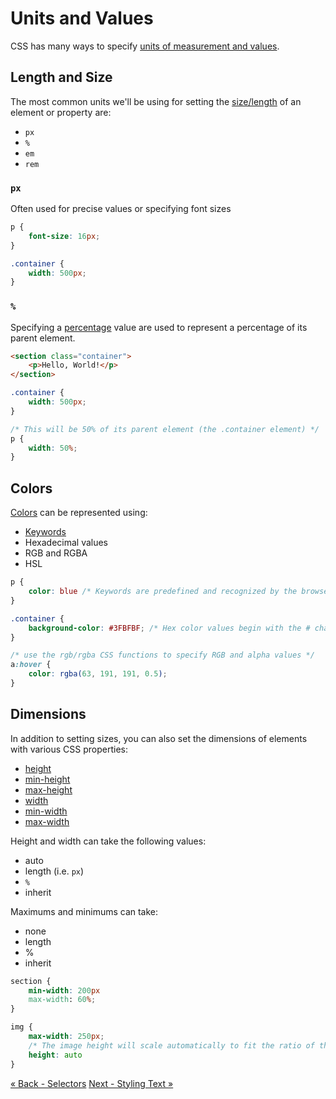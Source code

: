 # Units and Values
CSS has many ways to specify [units of measurement and values](https://developer.mozilla.org/en-US/docs/Learn/CSS/Introduction_to_CSS/Values_and_units).

## Length and Size
The most common units we'll be using for setting the [size/length](https://developer.mozilla.org/en-US/docs/Web/CSS/length) of an element or property are:
- `px`
- `%`
- `em`
- `rem`

### `px`
Often used for precise values or specifying font sizes

```css
p {
	font-size: 16px;
}

.container {
	width: 500px;
}
```

### `%`
Specifying a [percentage](https://developer.mozilla.org/en-US/docs/Web/CSS/percentage) value are used to represent a percentage of its parent element.

```html
<section class="container">
	<p>Hello, World!</p>
</section>
```

```css
.container {
	width: 500px;
}

/* This will be 50% of its parent element (the .container element) */
p {
	width: 50%;
}
```

## Colors
[Colors](https://developer.mozilla.org/en-US/docs/Learn/CSS/Introduction_to_CSS/Values_and_units#Colors) can be represented using:
- [Keywords](https://developer.mozilla.org/en-US/docs/Web/CSS/color_value#Color_keywords)
- Hexadecimal values
- RGB and RGBA
- HSL

```css
p {
	color: blue /* Keywords are predefined and recognized by the browser */
}

.container {
	background-color: #3FBFBF; /* Hex color values begin with the # character */
}

/* use the rgb/rgba CSS functions to specify RGB and alpha values */
a:hover {
	color: rgba(63, 191, 191, 0.5);
}
```

## Dimensions
In addition to setting sizes, you can also set the dimensions of elements with various CSS properties:
- [height](https://developer.mozilla.org/en-US/docs/Web/CSS/height)
- [min-height](https://developer.mozilla.org/en-US/docs/Web/CSS/min-height)
- [max-height](https://developer.mozilla.org/en-US/docs/Web/CSS/max-height)
- [width](https://developer.mozilla.org/en-US/docs/Web/CSS/width)
- [min-width](https://developer.mozilla.org/en-US/docs/Web/CSS/min-width)
- [max-width](https://developer.mozilla.org/en-US/docs/Web/CSS/max-width)

Height and width can take the following values:
- auto
- length (i.e. `px`)
- `%`
- inherit

Maximums and minimums can take:
- none
- length
- %
 - inherit

```css
section {
	min-width: 200px
	max-width: 60%;
}

img {
	max-width: 250px;
	/* The image height will scale automatically to fit the ratio of the width */
	height: auto 
}
```

[« Back - Selectors](1-Selectors.md)
[Next - Styling Text »](3-Text.md)